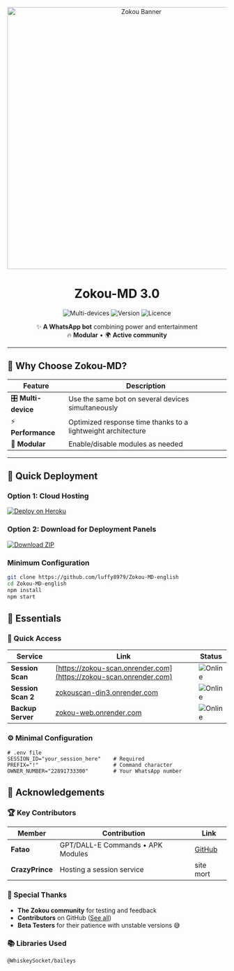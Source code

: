 <p align="center">
  <img src="https://raw.githubusercontent.com/djalega8000/Zokou-MD/refs/heads/main/Ephoto360.com_164cb282992914.jpg" alt="Zokou Banner" width="600">
  <h1 align="center">Zokou-MD 3.0</h1>
  <p align="center">
    <img src="https://img.shields.io/badge/Multi_Devices-100%25-success?style=flat&logo=whatsapp" alt="Multi-devices">
    <img src="https://img.shields.io/badge/Version-3.0-blue?style=flat&logo=github" alt="Version">
    <img src="https://img.shields.io/badge/Licence-MIT-green?style=flat&logo=opensourceinitiative" alt="Licence">
  </p>
</p>

<div align="center">
  
✨ **A WhatsApp bot** combining power and entertainment  
🔥 **Modular** • 🌍 **Active community**

</div>

---

## 🌟 Why Choose Zokou-MD?

| Feature | Description |
|---------|-------------|
| 🎛️ **Multi-device** | Use the same bot on several devices simultaneously |
| ⚡ **Performance** | Optimized response time thanks to a lightweight architecture |
| 🧩 **Modular** | Enable/disable modules as needed |

---

## 🚀 Quick Deployment

### Option 1: Cloud Hosting

[![Deploy on Heroku](https://www.herokucdn.com/deploy/button.svg)](https://dashboard.heroku.com/new?template=https://github.com/luffy8979/Zokou-MD-english)

### Option 2: Download for Deployment Panels

[![Download ZIP](https://img.shields.io/badge/Download-ZIP-blue?style=for-the-badge&logo=github)](https://github.com/luffy8979/Zokou-MD-english/archive/refs/heads/main.zip)

### Minimum Configuration

```bash
git clone https://github.com/luffy8979/Zokou-MD-english
cd Zokou-MD-english
npm install
npm start
```

## 🧰 Essentials

### 🔑 Quick Access

| Service | Link | Status |
|---------|------|--------|
| **Session Scan** | [https://zokou-scan.onrender.com](https://zokou-scan.onrender.com) | ![Online](https://img.shields.io/badge/Status-Online-green) |
| **Session Scan 2** | [zokouscan-din3.onrender.com](https://zokouscan-din3.onrender.com) | ![Online](https://img.shields.io/badge/Status-Online-green) |
| **Backup Server** | [zokou-web.onrender.com](https://zokou-web.onrender.com/) | ![Online](https://img.shields.io/badge/Status-Online-green) |

### ⚙️ Minimal Configuration

```env
# .env file
SESSION_ID="your_session_here"    # Required
PREFIX="!"                        # Command character
OWNER_NUMBER="22891733300"        # Your WhatsApp number
```

## 💜 Acknowledgements

### 🏆 Key Contributors

| Member | Contribution | Link |
|--------|--------------|------|
| **Fatao** | GPT/DALL-E Commands • APK Modules | [GitHub](https://github.com/fatao) |
| **CrazyPrince** | Hosting a session service | site mort |

### 🌟 Special Thanks

- **The Zokou community** for testing and feedback  
- **Contributors** on GitHub ([See all](https://github.com/luffy8979/Zokou-MD-english/graphs/contributors))  
- **Beta Testers** for their patience with unstable versions 😅

### 📚 Libraries Used

```bash
@WhiskeySocket/baileys
```
